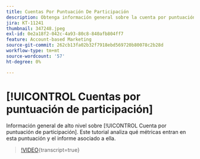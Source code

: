 ```yaml
---
title: Cuentas Por Puntuación De Participación
description: Obtenga información general sobre la cuenta por puntuación de participación. Conozca qué métricas entran en esta puntuación y el informe asociado a ella.
jira: KT-11241
thumbnail: 347248.jpeg
exl-id: 0e2a18f2-042c-4a93-80c8-840afb804ff7
feature: Account-based Marketing
source-git-commit: 262cb13fa02b32f7918ebd569720b80078c2b28d
workflow-type: tm+mt
source-wordcount: '57'
ht-degree: 0%

---
```


# [!UICONTROL Cuentas por puntuación de participación]

Información general de alto nivel sobre [!UICONTROL Cuenta por puntuación de participación].  Este tutorial analiza qué métricas entran en esta puntuación y el informe asociado a ella.

>[!VIDEO](https://video.tv.adobe.com/v/347248/?learn=on){transcript=true}
